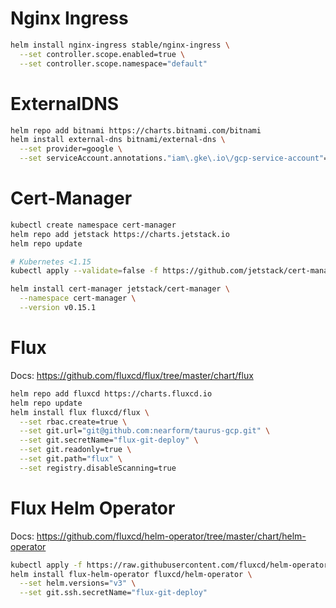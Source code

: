 # Nginx Ingress
```sh
helm install nginx-ingress stable/nginx-ingress \
  --set controller.scope.enabled=true \
  --set controller.scope.namespace="default"
```

# ExternalDNS
```sh
helm repo add bitnami https://charts.bitnami.com/bitnami
helm install external-dns bitnami/external-dns \
  --set provider=google \
  --set serviceAccount.annotations."iam\.gke\.io\/gcp-service-account"="external-dns-684528@taurus-279813.iam.gserviceaccount.com"
```

# Cert-Manager
```sh
kubectl create namespace cert-manager
helm repo add jetstack https://charts.jetstack.io
helm repo update

# Kubernetes <1.15
kubectl apply --validate=false -f https://github.com/jetstack/cert-manager/releases/download/v0.16.0-alpha.1/cert-manager-legacy.crds.yaml

helm install cert-manager jetstack/cert-manager \
  --namespace cert-manager \
  --version v0.15.1
```

# Flux
Docs: https://github.com/fluxcd/flux/tree/master/chart/flux

```sh
helm repo add fluxcd https://charts.fluxcd.io
helm repo update
helm install flux fluxcd/flux \
  --set rbac.create=true \
  --set git.url="git@github.com:nearform/taurus-gcp.git" \
  --set git.secretName="flux-git-deploy" \
  --set git.readonly=true \
  --set git.path="flux" \
  --set registry.disableScanning=true
```

# Flux Helm Operator
Docs: https://github.com/fluxcd/helm-operator/tree/master/chart/helm-operator

```sh
kubectl apply -f https://raw.githubusercontent.com/fluxcd/helm-operator/1.1.0/deploy/crds.yaml
helm install flux-helm-operator fluxcd/helm-operator \
  --set helm.versions="v3" \
  --set git.ssh.secretName="flux-git-deploy"
```